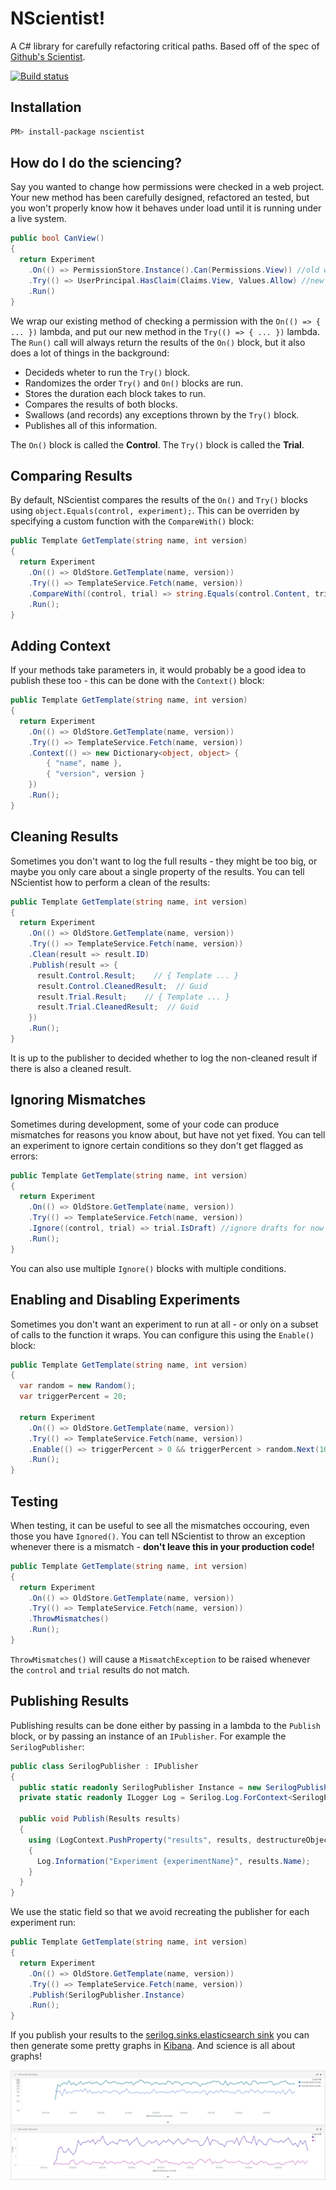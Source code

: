 # NScientist!

A C# library for carefully refactoring critical paths.  Based off of the spec of [Github's Scientist][github-scientist].

[![Build status](https://ci.appveyor.com/api/projects/status/is2kpywdfaovf01e?svg=true)](https://ci.appveyor.com/project/Pondidum/nscientist)

## Installation

```sh
PM> install-package nscientist
```

## How do I do the sciencing?

Say you wanted to change how permissions were checked in a web project.  Your new method has been carefully designed, refactored an tested, but you won't properly know how it behaves under load until it is running under a live system.

```csharp
public bool CanView()
{
  return Experiment
    .On(() => PermissionStore.Instance().Can(Permissions.View)) //old way
    .Try(() => UserPrincipal.HasClaim(Claims.View, Values.Allow) //new way
    .Run()
}
```
We wrap our existing method of checking a permission with the `On(() => { ... })` lambda, and put our new method in the `Try(() => { ... })` lambda.  The `Run()` call will always return the results of the `On()` block, but it also does a lot of things in the background:

* Decideds wheter to run the `Try()` block.
* Randomizes the order `Try()` and `On()` blocks are run.
* Stores the duration each block takes to run.
* Compares the results of both blocks.
* Swallows (and records) any exceptions thrown by the `Try()` block.
* Publishes all of this information.

The `On()` block is called the **Control**. The `Try()` block is called the **Trial**.


## Comparing Results
By default, NScientist compares the results of the `On()` and `Try()` blocks using `object.Equals(control, experiment);`.  This can be overriden by specifying a custom function with the `CompareWith()` block:

```csharp
public Template GetTemplate(string name, int version)
{
  return Experiment
    .On(() => OldStore.GetTemplate(name, version))
    .Try(() => TemplateService.Fetch(name, version))
    .CompareWith((control, trial) => string.Equals(control.Content, trial.Content, StringComparison.OrdinalIgnoreCase))
    .Run();
}
```

## Adding Context
If your methods take parameters in, it would probably be a good idea to publish these too - this can be done with the `Context()` block:

```csharp
public Template GetTemplate(string name, int version)
{
  return Experiment
    .On(() => OldStore.GetTemplate(name, version))
    .Try(() => TemplateService.Fetch(name, version))
    .Context(() => new Dictionary<object, object> {
        { "name", name },
        { "version", version }
    })
    .Run();
}
```

## Cleaning Results
Sometimes you don't want to log the full results - they might be too big, or maybe you only care about a single property of the results.  You can tell NScientist how to perform a clean of the results:

```csharp
public Template GetTemplate(string name, int version)
{
  return Experiment
    .On(() => OldStore.GetTemplate(name, version))
    .Try(() => TemplateService.Fetch(name, version))
    .Clean(result => result.ID)
    .Publish(result => {
      result.Control.Result;    // { Template ... }
      result.Control.CleanedResult;  // Guid
      result.Trial.Result;    // { Template ... }
      result.Trial.CleanedResult;  // Guid
    })
    .Run();
}
```
It is up to the publisher to decided whether to log the non-cleaned result if there is also a cleaned result.

## Ignoring Mismatches
Sometimes during development, some of your code can produce mismatches for reasons you know about, but have not yet fixed.  You can tell an experiment to ignore certain conditions so they don't get flagged as errors:

```csharp
public Template GetTemplate(string name, int version)
{
  return Experiment
    .On(() => OldStore.GetTemplate(name, version))
    .Try(() => TemplateService.Fetch(name, version))
    .Ignore((control, trial) => trial.IsDraft) //ignore drafts for now
    .Run();
}
```
You can also use multiple `Ignore()` blocks with multiple conditions.

## Enabling and Disabling Experiments
Sometimes you don't want an experiment to run at all - or only on a subset of calls to the function it wraps.  You can configure this using the `Enable()` block:

```csharp
public Template GetTemplate(string name, int version)
{
  var random = new Random();
  var triggerPercent = 20;

  return Experiment
    .On(() => OldStore.GetTemplate(name, version))
    .Try(() => TemplateService.Fetch(name, version))
    .Enable(() => triggerPercent > 0 && triggerPercent > random.Next(100))
    .Run();
}
```

## Testing
When testing, it can be useful to see all the mismatches occouring, even those you have `Ignored()`.  You can tell NScientist to throw an exception whenever there is a mismatch - **don't leave this in your production code!**
```csharp
public Template GetTemplate(string name, int version)
{
  return Experiment
    .On(() => OldStore.GetTemplate(name, version))
    .Try(() => TemplateService.Fetch(name, version))
    .ThrowMismatches()
    .Run();
}
```
`ThrowMismatches()` will cause a `MismatchException` to be raised whenever the `control` and `trial` results do not match.

## Publishing Results

Publishing results can be done either by passing in a lambda to the `Publish` block, or by passing an instance of an `IPublisher`.  For example the `SerilogPublisher`:

```csharp
public class SerilogPublisher : IPublisher
{
  public static readonly SerilogPublisher Instance = new SerilogPublisher();
  private static readonly ILogger Log = Serilog.Log.ForContext<SerilogPublisher>();

  public void Publish(Results results)
  {
    using (LogContext.PushProperty("results", results, destructureObjects: true))
    {
      Log.Information("Experiment {experimentName}", results.Name);
    }
  }
}
```
We use the static field so that we avoid recreating the publisher for each experiment run:
```csharp
public Template GetTemplate(string name, int version)
{
  return Experiment
    .On(() => OldStore.GetTemplate(name, version))
    .Try(() => TemplateService.Fetch(name, version))
    .Publish(SerilogPublisher.Instance)
    .Run();
}
```
If you publish your results to the [serilog.sinks.elasticsearch sink][nuget-serilog-es] you can then generate some pretty graphs in [Kibana][kibana].  And science is all about graphs!

![Kibana Dashboard][nscientist-dashboard]

[github-scientist]: https://github.com/github/scientist
[nscientist-dashboard]: docs/nscientist.dashboard.png
[nuget-serilog-es]: https://www.nuget.org/packages/Serilog.Sinks.ElasticSearch/
[kibana]: https://www.elastic.co/products/kibana
